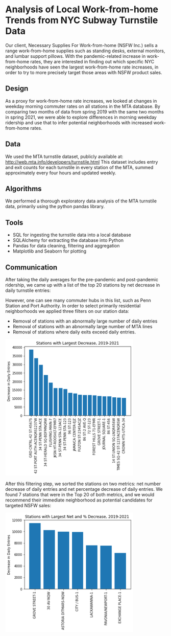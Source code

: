 # Analysis of Local Work-from-home Trends from NYC Subway Turnstile Data 

Our client, Necessary Supplies For Work-from-home (NSFW Inc.) sells a range work-from-home supplies such as standing desks, external monitors, and lumbar support pillows. With the pandemic-related increase in work-from-home rates, they are interested in finding out which specific NYC neighborhoods have seen the largest work-from-home rate increases, in order to try to more precisely target those areas with NSFW product sales.

## Design

As a proxy for work-from-home rate increases, we looked at changes in weekday morning commuter rates on all stations in the MTA database.  By comparing two months of data from spring 2019 with the same two months in spring 2021, we were able to explore differences in morning weekday ridership and use that to infer potential neighborhoods with increased work-from-home rates.

## Data

We used the MTA turnstile dataset, publicly available at: http://web.mta.info/developers/turnstile.html   This dataset includes entry and exit counts for each turnstile in every station of the MTA, summed approximately every four hours and updated weekly.

## Algorithms

We performed a thorough exploratory data analysis of the MTA turnstile data, primarily using the python pandas library.

## Tools

* SQL for ingesting the turnstile data into a local database
* SQLAlchemy for extracting the database into Python
* Pandas for data cleaning, filtering and aggregation
* Matplotlib and Seaborn for plotting 

## Communication

After taking the daily averages for the pre-pandemic and post-pandemic ridership, we came up with a list of the top 20 stations by net decrease in daily turnstile entries:

However, one can see many commuter hubs in this list,  such as Penn Station and Port Authority.  In order to select primarily residential neighborhoods  we applied three filters on our station data:

* Removal of stations with an abnormally large number of daily entries  
* Removal of stations with an abnormally large number of MTA lines  
* Removal of stations where daily exits exceed daily entries.  

<img src="https://raw.githubusercontent.com/andreilevin/EDA_project/main/figures/fig5.png" 
      title="results_unfiltered" width="400"/>

After this filtering step, we sorted the stations on two metrics: net number decrease of daily entries and net percentage decrease of daily entries.  We found 7 stations that were in the Top 20 of both metrics, and we would recommend their immediate neighborhood as potential candidates for targeted NSFW sales:

<img src="https://raw.githubusercontent.com/andreilevin/EDA_project/main/figures/fig10.png" 
      title="results_filtered" width="400"/>

